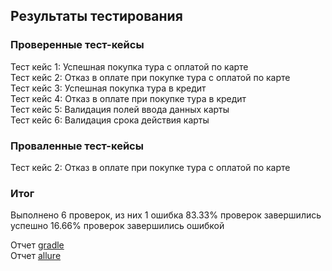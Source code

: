 ## Результаты тестирования

### Проверенные тест-кейсы
Тест кейс 1: Успешная покупка тура с оплатой по карте  
Тест кейс 2: Отказ в оплате при покупке тура с оплатой по карте  
Тест кейс 3: Успешная покупка тура в кредит  
Тест кейс 4: Отказ в оплате при покупке тура в кредит  
Тест кейс 5: Валидация полей ввода данных карты  
Тест кейс 6: Валидация срока действия карты  

### Проваленные тест-кейсы
Тест кейс 2: Отказ в оплате при покупке тура с оплатой по карте

### Итог

Выполнено 6 проверок, из них 1 ошибка
83.33% проверок завершились успешно
16.66% проверок завершились ошибкой

Отчет [gradle](build%2Freports%2Ftests%2Ftest%2Findex.html)  
Отчет [allure](build%2Freports%2Fallure-report%2FallureReport%2Findex.html)

